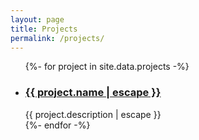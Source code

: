 ```yaml
---
layout: page
title: Projects
permalink: /projects/
---
```


<div class="home">

  <ul class="post-list">
      {%- for project in site.data.projects -%}
      <li>
      <h3>
          <a class="post-link" href="{{ project.url | absolute_url }}">
          {{ project.name | escape }}
          </a>
      </h3>
      {{ project.description | escape }}
      </li>
      {%- endfor -%}
  </ul>

</div>
